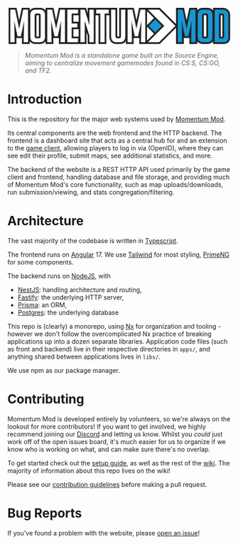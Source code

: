 ![Momentum Mod Logo](apps/frontend/src/assets/images/logo.svg)

> _Momentum Mod is a standalone game built on the Source Engine, aiming to
> centralize movement gamemodes found in CS:S, CS:GO, and TF2._

# Introduction

This is the repository for the major web systems used by
[Momentum Mod](https://momentum-mod.org).

Its central components are the web frontend and the HTTP backend. The frontend
is a dashboard site that acts as a central hub for and an extension to the
[game client](https://github.com/momentum-mod/game), allowing players to log in
via (OpenID), where they can see edit their profile, submit maps, see additional
statistics, and more.

The backend of the website is a REST HTTP API used primarily by the game client
and frontend, handling database and file storage, and providing much of Momentum
Mod's core functionality, such as map uploads/downloads, run submission/viewing,
and stats congregation/filtering.

# Architecture

The vast majority of the codebase is written in
[Typescript](https://www.typescriptlang.org/).

The frontend runs on [Angular](https://angular.io) 17. We use
[Tailwind](https://tailwindcss.com/) for most styling,
[PrimeNG](https://primeng.org/) for some components.

The backend runs on [NodeJS](https://nodejs.org/), with

- [NestJS](https://nestjs.com/): handling architecture and routing,
- [Fastify](https://www.fastify.io/): the underlying HTTP server,
- [Prisma](https://www.prisma.io/): an ORM,
- [Postgres](https://www.postgresql.org/): the underlying database

This repo is (clearly) a monorepo, using [Nx](https://nx.dev) for organization
and tooling - however we don't follow the overcomplicated Nx practice of
breaking applications up into a dozen separate libraries. Application code files
(such as front and backend) live in their respective directories in `apps/`, and
anything shared between applications lives in `libs/`.

We use npm as our package manager.

# Contributing

Momentum Mod is developed entirely by volunteers, so we're always on the lookout
for more contributors! If you want to get involved, we highly recommend joining
our [Discord](https://discord.gg/momentummod) and letting us know. Whilst you
_could_ just work off of the open issues board, it's much easier for us to
organize if we know who is working on what, and can make sure there's no
overlap.

To get started check out the
[setup guide](https://github.com/momentum-mod/website/wiki/Setup), as well as
the rest of the [wiki](https://github.com/momentum-mod/website/wiki). The
majority of information about this repo lives on the wiki!

Please see our
[contribution guidelines](https://github.com/momentum-mod/website/wiki/Contribution-Guidelines)
before making a pull request.

# Bug Reports

If you've found a problem with the website, please
[open an issue](https://github.com/momentum-mod/website/issues/new/choose)!
